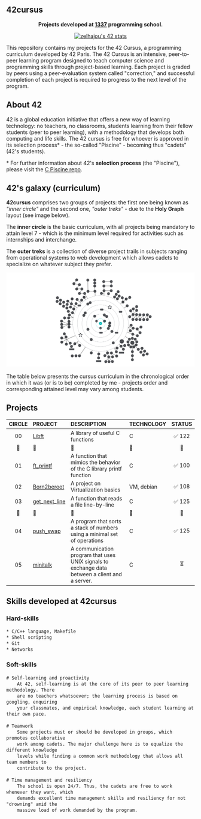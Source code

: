 ## 42cursus


<p align="center">
	<b>Projects developed at <a href="https://1337.ma/en/">1337</a> programming school.</b><br>
</p>

<div align="center">
	
<!-- [![zelhajou's 42 stats](https://badge.mediaplus.ma/binary/zelhajou)](https://github.com/oakoudad/badge42) -->
[![zelhajou's 42 stats](https://badge.mediaplus.ma/greenbinary/zelhajou)](https://github.com/oakoudad/badge42)

</div>

This repository contains my projects for the 42 Cursus, a programming curriculum developed by 42 Paris. The 42 Cursus is an intensive, peer-to-peer learning program designed to teach computer science and programming skills through project-based learning. Each project is graded by peers using a peer-evaluation system called "correction," and successful completion of each project is required to progress to the next level of the program.

## About 42

42 is a global education initiative that offers a new way of learning technology:
no teachers, no classrooms, students learning from their fellow students (peer to peer learning), with a methodology that develops both computing and life skills. The 42 cursus is free for whoever is approved in its selection process* - the so-called "Piscine" - becoming thus "cadets" (42's students).

\* For further information about 42's **selection process** (the "Piscine"), please visit the [C Piscine repo](https://github.com/zakelh6/42Piscine-C).

## 42's galaxy (curriculum)

**42cursus** comprises two groups of projects: the first one being known as _"inner circle"_ and the second one, _"outer treks"_ - due to the **Holy Graph** layout (see image below).

The **inner circle** is the basic curriculum, with all projects being mandatory to attain level 7 - which is the minimum level required for activities such as internships and interchange.

The **outer treks** is a collection of diverse project trails in subjects ranging from operational systems to web development which allows cadets to specialize on whatever subject they prefer.

![42's galaxy](img/holygraph.png)

The table below presents the cursus curriculum in the chronological order in which it was (or is to be) completed by me - projects order and corresponding attained level may vary among students.

## Projects

|CIRCLE	|PROJECT	| DESCRIPTION |TECHNOLOGY	|STATUS	|
|:-:	|:--		|:--	|:--				|:-:	|
|00	|[Libft](https://github.com/zelhajou/libft)| A library of useful C functions	|C	|✅ 122 	|
|:dizzy:|	:dizzy:	|	:dizzy:	|	:dizzy:	|:dizzy:	|:dizzy:	|
|01	|[ft_printf](https://github.com/zelhajou/ft_printf)|A function that mimics the behavior of the C library printf function|C|✅  100 |
|02	|[Born2beroot](https://github.com/zelhajou/Born2beRoot)| A project on Virtualization basics 	|VM, debian|✅  108|
|03	|[get_next_line](https://github.com/zelhajou/get_next_line)| A function that reads a file line-by-line 	|C|✅  125|
|:dizzy:|	:dizzy:	|	:dizzy:	|	:dizzy:	|:dizzy:	|:dizzy:|
|04	|[push_swap](https://github.com/zelhajou/push_swap)| A program that sorts a stack of numbers using a minimal set of operations |C|✅ 125|
|05	|[minitalk](https://github.com/zelhajou/minitalk)| A communication program that uses UNIX signals to exchange data between a client and a server. |C| ⏳|

## Skills developed at 42cursus

### Hard-skills

	* C/C++ language, Makefile
	* Shell scripting
	* Git
	* Networks
  
### Soft-skills

	# Self-learning and proactivity
		At 42, self-learning is at the core of its peer to peer learning methodology. There
		are no teachers whatsoever; the learning process is based on googling, enquiring
		your classmates, and empirical knowledge, each student learning at their own pace.

	# Teamwork
		Some projects must or should be developed in groups, which promotes collaborative
		work among cadets. The major challenge here is to equalize the different knowledge
		levels while finding a common work methodology that allows all team members to
		contribute to the project.

	# Time management and resiliency
		The school is open 24/7. Thus, the cadets are free to work whenever they want, which
		demands excellent time management skills and resiliency for not "drowning" amid the
		massive load of work demanded by the program.

